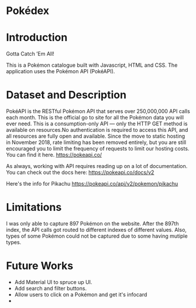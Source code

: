# Pokédex

# Introduction

Gotta Catch ’Em All!

This is a Pokémon catalogue built with Javascript, HTML and CSS. The application  uses the Pokémon API (PokéAPI).


# Dataset and Description

PokéAPI is the RESTful Pokémon API that serves over 250,000,000 API calls each month. This is the official go to site for all the Pokémon data you will ever need. This is a consumption-only API — only the HTTP GET method is available on resources.No authentication is required to access this API, and all resources are fully open and available. Since the move to static hosting in November 2018, rate limiting has been removed entirely, but you are  still encouraged you to limit the frequency of requests to limit our hosting costs. You can find it here. https://pokeapi.co/

As always, working with API requires reading up on a lot of documentation. You can check out the docs here: https://pokeapi.co/docs/v2


Here's the info for Pikachu https://pokeapi.co/api/v2/pokemon/pikachu


# Limitations

I was only able to capture 897 Pokémon on the website. After the 897th index, the API calls got routed to different indexes of different values. Also, types of some Pokémon could not be captured due to some having mutiple types. 

# Future Works

- Add Material UI to spruce up UI.
- Add search and filter buttons.
- Allow users to click on a Pokémon and get it's infocard
- 

